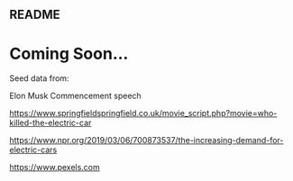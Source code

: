## README


# Coming Soon...

Seed data from:

Elon Musk Commencement speech

https://www.springfieldspringfield.co.uk/movie_script.php?movie=who-killed-the-electric-car

https://www.npr.org/2019/03/06/700873537/the-increasing-demand-for-electric-cars

https://www.pexels.com
